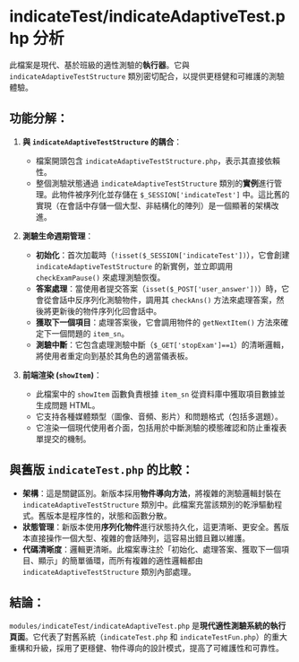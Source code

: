 # indicateTest/indicateAdaptiveTest.php 分析

此檔案是現代、基於班級的適性測驗的**執行器**。它與 `indicateAdaptiveTestStructure` 類別密切配合，以提供更穩健和可維護的測驗體驗。

## 功能分解：

1.  **與 `indicateAdaptiveTestStructure` 的耦合**：
    *   檔案開頭包含 `indicateAdaptiveTestStructure.php`，表示其直接依賴性。
    *   整個測驗狀態通過 `indicateAdaptiveTestStructure` 類別的**實例**進行管理。此物件被序列化並存儲在 `$_SESSION['indicateTest']` 中。這比舊的實現（在會話中存儲一個大型、非結構化的陣列）是一個顯著的架構改進。

2.  **測驗生命週期管理**：
    *   **初始化**：首次加載時（`!isset($_SESSION['indicateTest'])`），它會創建 `indicateAdaptiveTestStructure` 的新實例，並立即調用 `checkExamPause()` 來處理測驗恢復。
    *   **答案處理**：當使用者提交答案（`isset($_POST['user_answer'])`）時，它會從會話中反序列化測驗物件，調用其 `checkAns()` 方法來處理答案，然後將更新後的物件序列化回會話中。
    *   **獲取下一個項目**：處理答案後，它會調用物件的 `getNextItem()` 方法來確定下一個問題的 `item_sn`。
    *   **測驗中斷**：它包含處理測驗中斷（`$_GET['stopExam']==1`）的清晰邏輯，將使用者重定向到基於其角色的適當儀表板。

3.  **前端渲染 (`showItem`)**：
    *   此檔案中的 `showItem` 函數負責根據 `item_sn` 從資料庫中獲取項目數據並生成問題 HTML。
    *   它支持各種媒體類型（圖像、音頻、影片）和問題格式（包括多選題）。
    *   它渲染一個現代使用者介面，包括用於中斷測驗的模態確認和防止重複表單提交的機制。

## 與舊版 `indicateTest.php` 的比較：

*   **架構**：這是關鍵區別。新版本採用**物件導向方法**，將複雜的測驗邏輯封裝在 `indicateAdaptiveTestStructure` 類別中。此檔案充當該類別的乾淨驅動程式。舊版本是程序性的，狀態和函數分散。
*   **狀態管理**：新版本使用**序列化物件**進行狀態持久化，這更清晰、更安全。舊版本直接操作一個大型、複雜的會話陣列，這容易出錯且難以維護。
*   **代碼清晰度**：邏輯更清晰。此檔案專注於「初始化、處理答案、獲取下一個項目、顯示」的簡單循環，而所有複雜的適性邏輯都由 `indicateAdaptiveTestStructure` 類別內部處理。

## 結論：

`modules/indicateTest/indicateAdaptiveTest.php` 是**現代適性測驗系統的執行頁面**。它代表了對舊系統（`indicateTest.php` 和 `indicateTestFun.php`）的重大重構和升級，採用了更穩健、物件導向的設計模式，提高了可維護性和可靠性。
